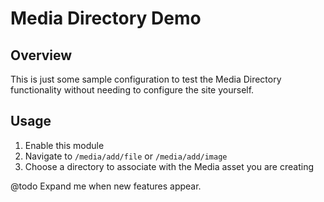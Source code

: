 
# Media Directory Demo

## Overview

This is just some sample configuration to test the Media Directory functionality
without needing to configure the site yourself.

## Usage

1. Enable this module
1. Navigate to `/media/add/file` or `/media/add/image`
1. Choose a directory to associate with the Media asset you are creating

@todo Expand me when new features appear.
